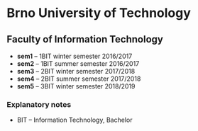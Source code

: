 # Brno University of Technology

## Faculty of Information Technology

- **sem1** – 1BIT winter semester 2016/2017
- **sem2** – 1BIT summer semester 2016/2017
- **sem3** – 2BIT winter semester 2017/2018
- **sem4** – 2BIT summer semester 2017/2018
- **sem5** – 3BIT winter semester 2018/2019

### Explanatory notes
- BIT – Information Technology, Bachelor
